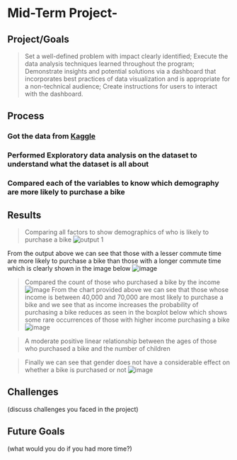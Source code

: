 # Mid-Term Project-

## Project/Goals
> Set a well-defined problem with impact clearly identified;
> Execute the data analysis techniques learned throughout the program;
> Demonstrate insights and potential solutions via a dashboard that incorporates best practices of data visualization and is appropriate for a non-technical audience;
> Create instructions for users to interact with the dashboard.

## Process
### Got the data from [Kaggle](https://www.kaggle.com/datasets/heeraldedhia/bike-buyers?select=bike_buyers_clean.csv)
### Performed Exploratory data analysis on the dataset to understand what the dataset is all about
### Compared each of the variables to know which demography are more likely to purchase a bike 

## Results
> Comparing all factors to show demographics of who is likely to purchase a bike
![output 1](https://github.com/Jagunmolu-dev/LIGHTHOUSELABS/assets/67484584/be4b8839-f7ac-4845-8ffe-9c852142b4ec)

From the output above we can see that those with a lesser commute time are more likely to purchase a bike than those with a longer commute time which is clearly shown in the image below
![image](https://github.com/Jagunmolu-dev/LIGHTHOUSELABS/assets/67484584/b8cc23fc-9d03-425e-bac8-e6b1e4dd7212)

> Compared the count of those who purchased a bike by the income
![image](https://github.com/Jagunmolu-dev/LIGHTHOUSELABS/assets/67484584/a86677df-a9f1-4948-a578-9a2c67a9d843)
From the chart provided above we can see that those whose income is between 40,000 and 70,000 are most likely to purchase a bike and we see that as income increases the probability of purchasing a bike reduces as seen in the boxplot below which shows some rare occurrences of those with higher income purchasing a bike
![image](https://github.com/Jagunmolu-dev/LIGHTHOUSELABS/assets/67484584/f52b4028-31be-479f-98c6-c78040400b12)

> A moderate positive linear relationship between the ages of those who purchased a bike and the number of children

> Finally we can see that gender does not have a considerable effect on whether a bike is purchased or not
![image](https://github.com/Jagunmolu-dev/LIGHTHOUSELABS/assets/67484584/27b0df93-1707-4f33-b66c-128a9d32e3bb)



## Challenges 
(discuss challenges you faced in the project)

## Future Goals
(what would you do if you had more time?)
